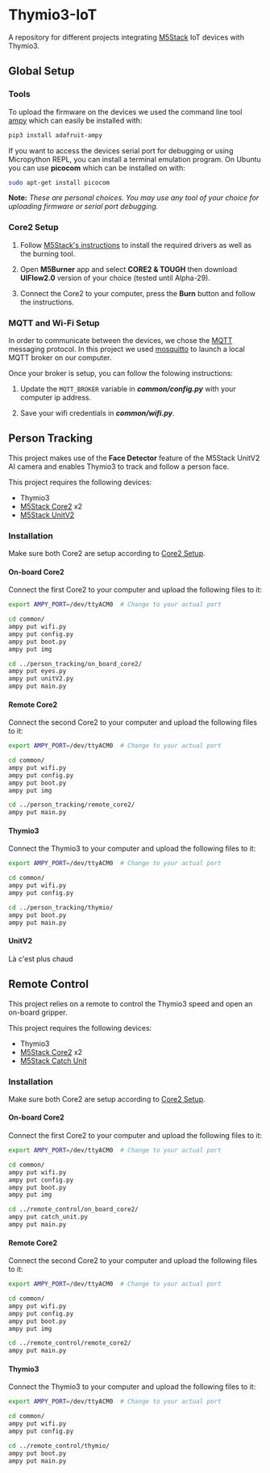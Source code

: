 # Thymio3-IoT

A repository for different projects integrating [M5Stack](https://m5stack.com/) IoT devices with Thymio3.


## Global Setup

### Tools

To upload the firmware on the devices we used the command line tool [ampy](https://github.com/scientifichackers/ampy) which can easily be installed with:

```bash
pip3 install adafruit-ampy
```

If you want to access the devices serial port for debugging or using Micropython REPL, you can install a terminal emulation program. On Ubuntu you can use **picocom** which can be installed on with:

```bash
sudo apt-get install picocom
```

**Note:** *These are personal choices. You may use any tool of your choice for uploading firmware or serial port debugging.*


### Core2 Setup
1. Follow [M5Stack's instructions](https://docs.m5stack.com/en/quick_start/core2/mpy) to install the required drivers as well as the burning tool.

2. Open **M5Burner** app and select **CORE2 & TOUGH** then download **UIFlow2.0** version of your choice (tested until Alpha-29).

3. Connect the Core2 to your computer, press the **Burn** button and follow the instructions.


### MQTT and Wi-Fi Setup

In order to communicate between the devices, we chose the [MQTT](https://mqtt.org/) messaging protocol.
In this project we used [mosquitto](https://mosquitto.org/) to launch a local MQTT broker on our computer.

Once your broker is setup, you can follow the folowing instructions:

1. Update the `MQTT_BROKER` variable in ***common/config.py*** with your computer ip address.

2. Save your wifi credentials in ***common/wifi.py***.


## Person Tracking

This project makes use of the **Face Detector** feature of the M5Stack UnitV2 AI camera and enables Thymio3 to track and follow a person face.

This project requires the following devices:
- Thymio3
- [M5Stack Core2](https://shop.m5stack.com/products/m5stack-core2-esp32-iot-development-kit) x2
- [M5Stack UnitV2](https://shop.m5stack.com/products/unitv2-ai-camera-gc2145)

### Installation

Make sure both Core2 are setup according to [Core2 Setup](#core2-setup).

#### On-board Core2

Connect the first Core2 to your computer and upload the following files to it:

```bash
export AMPY_PORT=/dev/ttyACM0  # Change to your actual port

cd common/
ampy put wifi.py
ampy put config.py
ampy put boot.py
ampy put img

cd ../person_tracking/on_board_core2/
ampy put eyes.py
ampy put unitV2.py
ampy put main.py
```

#### Remote Core2

Connect the second Core2 to your computer and upload the following files to it:

```bash
export AMPY_PORT=/dev/ttyACM0  # Change to your actual port

cd common/
ampy put wifi.py
ampy put config.py
ampy put boot.py
ampy put img

cd ../person_tracking/remote_core2/
ampy put main.py
```

#### Thymio3

Connect the Thymio3 to your computer and upload the following files to it:

```bash
export AMPY_PORT=/dev/ttyACM0  # Change to your actual port

cd common/
ampy put wifi.py
ampy put config.py

cd ../person_tracking/thymio/
ampy put boot.py
ampy put main.py
```

#### UnitV2

Là c'est plus chaud


## Remote Control

This project relies on a remote to control the Thymio3 speed and open an on-board gripper.

This project requires the following devices:
- Thymio3
- [M5Stack Core2](https://shop.m5stack.com/products/m5stack-core2-esp32-iot-development-kit) x2
- [M5Stack Catch Unit](https://shop.m5stack.com/products/catch-unit)

### Installation

Make sure both Core2 are setup according to [Core2 Setup](#core2-setup).

#### On-board Core2

Connect the first Core2 to your computer and upload the following files to it:

```bash
export AMPY_PORT=/dev/ttyACM0  # Change to your actual port

cd common/
ampy put wifi.py
ampy put config.py
ampy put boot.py
ampy put img

cd ../remote_control/on_board_core2/
ampy put catch_unit.py
ampy put main.py
```

#### Remote Core2

Connect the second Core2 to your computer and upload the following files to it:

```bash
export AMPY_PORT=/dev/ttyACM0  # Change to your actual port

cd common/
ampy put wifi.py
ampy put config.py
ampy put boot.py
ampy put img

cd ../remote_control/remote_core2/
ampy put main.py
```

#### Thymio3

Connect the Thymio3 to your computer and upload the following files to it:

```bash
export AMPY_PORT=/dev/ttyACM0  # Change to your actual port

cd common/
ampy put wifi.py
ampy put config.py

cd ../remote_control/thymio/
ampy put boot.py
ampy put main.py
```